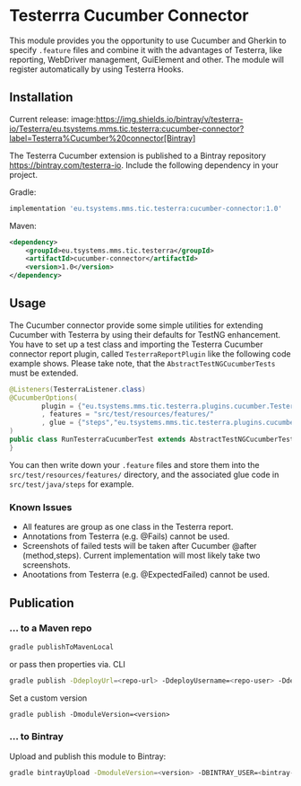 # Testerrra Cucumber Connector

This module provides you the opportunity to use Cucumber and Gherkin to specify `.feature` files and combine it with the advantages of Testerra, like reporting, WebDriver management, GuiElement and other.
The module will register automatically by using Testerra Hooks.

## Installation

Current release: image:https://img.shields.io/bintray/v/testerra-io/Testerra/eu.tsystems.mms.tic.testerra:cucumber-connector?label=Testerra%Cucumber%20connector[Bintray]

The Testerra Cucumber extension is published to a Bintray repository https://bintray.com/testerra-io.
Include the following dependency in your project.

Gradle:
````groovy
implementation 'eu.tsystems.mms.tic.testerra:cucumber-connector:1.0'
````

Maven:
````xml
<dependency>
    <groupId>eu.tsystems.mms.tic.testerra</groupId>
    <artifactId>cucumber-connector</artifactId>
    <version>1.0</version>
</dependency>
````

## Usage
The Cucumber connector provide some simple utilities for extending Cucumber with Testerra by using their defaults for TestNG enhancement.
You have to set up a test class and importing the Testerra Cucumber connector report plugin, called `TesterraReportPlugin` like the following code example shows.
Please take note, that the `AbstractTestNGCucumberTests` must be extended.

````java
@Listeners(TesterraListener.class)
@CucumberOptions(
        plugin = {"eu.tsystems.mms.tic.testerra.plugins.cucumber.TesterraReportPlugin"}
        , features = "src/test/resources/features/"
        , glue = {"steps","eu.tsystems.mms.tic.testerra.plugins.cucumber"}
)
public class RunTesterraCucumberTest extends AbstractTestNGCucumberTests {
}
````

You can then write down your `.feature` files and store them into the `src/test/resources/features/` directory, and the associated glue code in `src/test/java/steps` for example.

### Known Issues
- All features are group as one class in the Testerra report.
- Annotations from Testerra (e.g. @Fails) cannot be used.
- Screenshots of failed tests will be taken after Cucumber @after (method,steps). Current implementation will most 
likely take two screenshots. 
- Anootations from Testerra (e.g. @ExpectedFailed) cannot be used.

## Publication

### ... to a Maven repo

```sh
gradle publishToMavenLocal
```
or pass then properties via. CLI
```sh
gradle publish -DdeployUrl=<repo-url> -DdeployUsername=<repo-user> -DdeployPassword=<repo-password>
```

Set a custom version
```shell script
gradle publish -DmoduleVersion=<version>
```

### ... to Bintray

Upload and publish this module to Bintray:

````sh
gradle bintrayUpload -DmoduleVersion=<version> -DBINTRAY_USER=<bintray-user> -DBINTRAY_API_KEY=<bintray-api-key>
```` 

